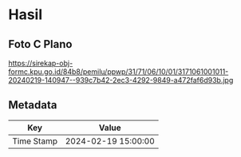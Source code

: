 # Hasil

## Foto C Plano

https://sirekap-obj-formc.kpu.go.id/84b8/pemilu/ppwp/31/71/06/10/01/3171061001011-20240219-140947--939c7b42-2ec3-4292-9849-a472faf6d93b.jpg


## Metadata

| Key        | Value               |
| ---------- | ------------------- |
| Time Stamp | 2024-02-19 15:00:00 |



